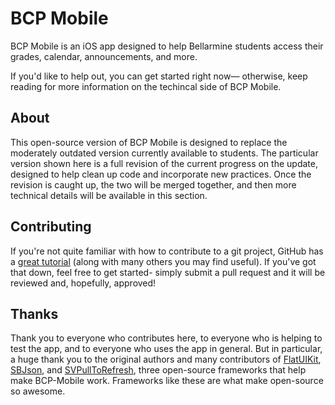 BCP Mobile
==========

BCP Mobile is an iOS app designed to help Bellarmine students access their grades, calendar, announcements, and more.

If you'd like to help out, you can get started right now— otherwise, keep reading for more information on the techincal side of BCP Mobile.

About
-----

This open-source version of BCP Mobile is designed to replace the moderately outdated version currently available to students. The particular version shown here is a full revision of the current progress on the update, designed to help clean up code and incorporate new practices. Once the revision is caught up, the two will be merged together, and then more technical details will be available in this section.

Contributing
------------

If you're not quite familiar with how to contribute to a git project, GitHub has a [great tutorial](https://help.github.com/articles/fork-a-repo) (along with many others you may find useful). If you've got that down, feel free to get started- simply submit a pull request and it will be reviewed and, hopefully, approved!

Thanks
-----

Thank you to everyone who contributes here, to everyone who is helping to test the app, and to everyone who uses the app in general.
But in particular, a huge thank you to the original authors and many contributors of [FlatUIKit](https://github.com/Grouper/FlatUIKit), [SBJson](https://github.com/stig/json-framework/), and [SVPullToRefresh](https://github.com/samvermette/SVPullToRefresh), three open-source frameworks that help make BCP-Mobile work. Frameworks like these are what make open-source so awesome.